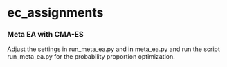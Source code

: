 # ec_assignments
### Meta EA with CMA-ES
Adjust the settings in run_meta_ea.py and in meta_ea.py and run the script run_meta_ea.py for the probability proportion optimization.